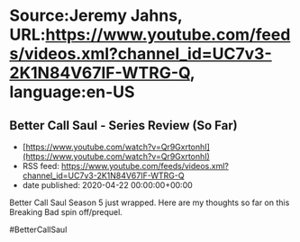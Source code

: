 # Source:Jeremy Jahns, URL:https://www.youtube.com/feeds/videos.xml?channel_id=UC7v3-2K1N84V67IF-WTRG-Q, language:en-US

## Better Call Saul - Series Review (So Far)
 - [https://www.youtube.com/watch?v=Qr9GxrtonhI](https://www.youtube.com/watch?v=Qr9GxrtonhI)
 - RSS feed: https://www.youtube.com/feeds/videos.xml?channel_id=UC7v3-2K1N84V67IF-WTRG-Q
 - date published: 2020-04-22 00:00:00+00:00

Better Call Saul Season 5 just wrapped. Here are my thoughts so far on this Breaking Bad spin off/prequel.

#BetterCallSaul

